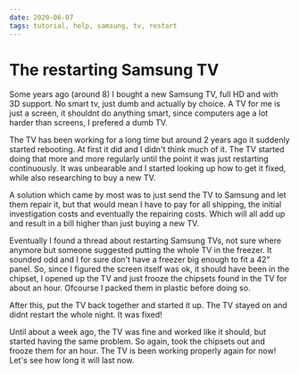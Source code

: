 ```yaml
---
date: 2020-06-07
tags: tutorial, help, samsung, tv, restart
---
```


# The restarting Samsung TV

Some years ago (around 8) I bought a new Samsung TV, full HD and with 3D support. No smart tv, just dumb and actually by choice.
A TV for me is just a screen, it shouldnt do anything smart, since computers age a lot harder than screens, I prefered a dumb TV.

The TV has been working for a long time but around 2 years ago it suddenly started rebooting. At first it did and I didn't think much of it. The TV started doing that more and more regularly until the point it was just restarting continuously. It was unbearable and I started looking up how to get it fixed, while also researching to buy a new TV.

A solution which came by most was to just send the TV to Samsung and let them repair it, but that would mean I have to pay for all shipping, the initial investigation costs and eventually the repairing costs. Which will all add up and result in a bill higher than just buying a new TV.

Eventually I found a thread about restarting Samsung TVs, not sure where anymore but someone suggested putting the whole TV in the freezer. It sounded odd and I for sure don't have a freezer big enough to fit a 42" panel. So, since I figured the screen itself was ok, it should have been in the chipset, I opened up the TV and just frooze the chipsets found in the TV for about an hour. Ofcourse I packed them in plastic before doing so.

After this, put the TV back together and started it up. The TV stayed on and didnt restart the whole night. It was fixed!

Until about a week ago, the TV was fine and worked like it should, but started having the same problem. So again, took the chipsets out and frooze them for an hour. The TV is been working properly again for now! Let's see how long it will last now.
